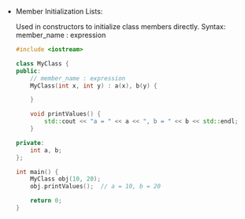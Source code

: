 - Member Initialization Lists:

	Used in constructors to initialize class members directly.
	Syntax: member_name : expression

	```cpp
	#include <iostream>

	class MyClass {
	public:
		// member_name : expression
	    MyClass(int x, int y) : a(x), b(y) {

	    }

	    void printValues() {
	        std::cout << "a = " << a << ", b = " << b << std::endl;
	    }

	private:
	    int a, b;
	};

	int main() {
	    MyClass obj(10, 20);
	    obj.printValues();  // a = 10, b = 20

	    return 0;
	}
	```
